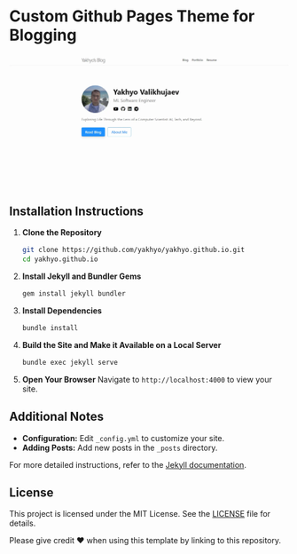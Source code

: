 # Custom Github Pages Theme for Blogging

<div align="center">
  <img src="assets/images/homepage.webp" alt="Custom Jekyll theme for Blog">
</div>

## Installation Instructions

1. **Clone the Repository**

   ```sh
   git clone https://github.com/yakhyo/yakhyo.github.io.git
   cd yakhyo.github.io
   ```

2. **Install Jekyll and Bundler Gems**

   ```sh
   gem install jekyll bundler
   ```

3. **Install Dependencies**

   ```sh
   bundle install
   ```

4. **Build the Site and Make it Available on a Local Server**

   ```sh
   bundle exec jekyll serve
   ```

5. **Open Your Browser**
   Navigate to `http://localhost:4000` to view your site.

## Additional Notes

- **Configuration:** Edit `_config.yml` to customize your site.
- **Adding Posts:** Add new posts in the `_posts` directory.

For more detailed instructions, refer to the [Jekyll documentation](https://jekyllrb.com/docs/).

## License

This project is licensed under the MIT License. See the [LICENSE](LICENSE) file for details.

Please give credit ❤️ when using this template by linking to this repository.
